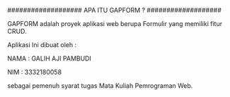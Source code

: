 ###################
APA ITU GAPFORM ?
###################

GAPFORM adalah proyek aplikasi web berupa Formulir yang memiliki fitur CRUD.

Aplikasi Ini dibuat oleh :

NAMA : GALIH AJI PAMBUDI

NIM : 3332180058

sebagai pemenuh syarat tugas Mata Kuliah Pemrograman Web.

